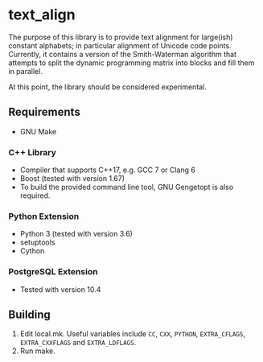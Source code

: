 # text_align

The purpose of this library is to provide text alignment for large(ish) constant alphabets; in particular alignment of Unicode code points. Currently, it contains a version of the Smith-Waterman algorithm that attempts to split the dynamic programming matrix into blocks and fill them in parallel.

At this point, the library should be considered experimental.

## Requirements

- GNU Make

### C++ Library

- Compiler that supports C++17, e.g. GCC 7 or Clang 6
- Boost (tested with version 1.67)
- To build the provided command line tool, GNU Gengetopt is also required.

### Python Extension

- Python 3 (tested with version 3.6)
- setuptools
- Cython

### PostgreSQL Extension

- Tested with version 10.4

## Building

1. Edit local.mk. Useful variables include `CC`, `CXX`, `PYTHON`, `EXTRA_CFLAGS`, `EXTRA_CXXFLAGS` and `EXTRA_LDFLAGS`.
2. Run make.
